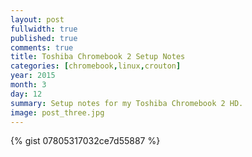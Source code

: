 ```yaml
---
layout: post
fullwidth: true
published: true
comments: true
title: Toshiba Chromebook 2 Setup Notes
categories: [chromebook,linux,crouton]
year: 2015
month: 3
day: 12
summary: Setup notes for my Toshiba Chromebook 2 HD.
image: post_three.jpg
---
```


{% gist 07805317032ce7d55887 %}
